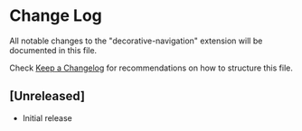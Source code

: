 # Change Log

All notable changes to the "decorative-navigation" extension will be documented in this file.

Check [Keep a Changelog](http://keepachangelog.com/) for recommendations on how to structure this file.

## [Unreleased]

- Initial release